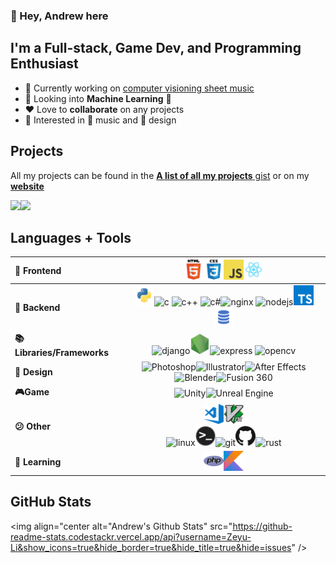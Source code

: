 <!-- Following this tutoral: https://www.youtube.com/watch?v=ECuqb5Tv9qI -->

### 👋 Hey, Andrew here

## I'm a Full-stack, Game Dev, and Programming Enthusiast

- :pencil: Currently working on [computer visioning sheet music](https://github.com/colejagdtiger/sheetToMIDI) 
- :mag_right: ​Looking into **Machine Learning** 🤖
- :heart: Love to **collaborate** on any projects
- :pushpin: Interested in :musical_note: music and :straight_ruler: design

## Projects

All my projects can be found in the [**A list of all my projects** gist](https://gist.github.com/Zeyu-Li/94b0090612aaaefcb2c149a22cd4fc76) or on my [**website**](https://zeyu-li.github.io/website/coding.html#github)

<img src="https://github-readme-stats.vercel.app/api/pin/?username=Zeyu-Li&repo=GitHub_index"><img src="https://github-readme-stats.vercel.app/api/pin/?username=Zeyu-Li&repo=website">

## Languages + Tools

|     **:hibiscus: Frontend**     | <img alt="HTML5" width="32px" src="https://raw.githubusercontent.com/github/explore/80688e429a7d4ef2fca1e82350fe8e3517d3494d/topics/html/html.png" /><img alt="CSS3" width="32px" src="https://raw.githubusercontent.com/github/explore/80688e429a7d4ef2fca1e82350fe8e3517d3494d/topics/css/css.png" /><img alt="JavaScript" width="32px" src="https://raw.githubusercontent.com/github/explore/80688e429a7d4ef2fca1e82350fe8e3517d3494d/topics/javascript/javascript.png" /><img alt="React" width="32px" src="https://raw.githubusercontent.com/github/explore/80688e429a7d4ef2fca1e82350fe8e3517d3494d/topics/react/react.png" /> |
| :----------------------------- | :------------------------------------------------------------: |
|     **:briefcase: Backend**     | <img alt="Python" width="32px" src="https://raw.githubusercontent.com/github/explore/80688e429a7d4ef2fca1e82350fe8e3517d3494d/topics/python/python.png" /><img src="https://devicons.github.io/devicon/devicon.git/icons/c/c-original.svg" alt="c" width="32" height="32"/> <img src="https://devicons.github.io/devicon/devicon.git/icons/cplusplus/cplusplus-original.svg" alt="c++" width="32" height="32"/> <img src="https://devicons.github.io/devicon/devicon.git/icons/csharp/csharp-original.svg" alt="c#" width="32" height="32"/><img src="https://devicons.github.io/devicon/devicon.git/icons/nginx/nginx-original.svg" alt="nginx" width="32" height="32"/> <img src="https://devicons.github.io/devicon/devicon.git/icons/nodejs/nodejs-original-wordmark.svg" alt="nodejs" width="32" height="32"/><img alt="TypeScript" width="32px" src="https://raw.githubusercontent.com/github/explore/80688e429a7d4ef2fca1e82350fe8e3517d3494d/topics/typescript/typescript.png" /><img alt="SQL" width="32px" src="https://raw.githubusercontent.com/github/explore/80688e429a7d4ef2fca1e82350fe8e3517d3494d/topics/sql/sql.png" /> |
| **:books:Libraries/Frameworks** | <img src="https://devicons.github.io/devicon/devicon.git/icons/django/django-original.svg" alt="django" width="32" height="32"/><img alt="Node.js" width="32px" src="https://raw.githubusercontent.com/github/explore/80688e429a7d4ef2fca1e82350fe8e3517d3494d/topics/nodejs/nodejs.png" /><img src="https://devicons.github.io/devicon/devicon.git/icons/express/express-original-wordmark.svg" alt="express" width="32" height="32"/> <img src="https://www.vectorlogo.zone/logos/opencv/opencv-icon.svg" alt="opencv" width="32" height="32"/> |
|        **:art: Design**         | <img alt="Photoshop" src="https://img.icons8.com/fluent/32/000000/adobe-photoshop.png"/><img alt="Illustrator" src="https://img.icons8.com/color/32/000000/adobe-illustrator.png"/><img alt="After Effects" src="https://img.icons8.com/color/32/000000/adobe-after-effects.png"/><br /><img alt="Blender" src="https://img.icons8.com/color/32/000000/blender-3d.png"/><img alt="Fusion 360" src="https://img.icons8.com/color/32/000000/autodesk-fusion-360.png"/> |
|      **:video_game:Game**       | <img alt="Unity" src="https://img.icons8.com/fluent/32/000000/unity.png"/><img alt="Unreal Engine" src="https://img.icons8.com/nolan/32/unreal-engine.png"/> |
|      **:confused: Other**       | <img alt="Visual Studio Code" width="32px" src="https://raw.githubusercontent.com/github/explore/80688e429a7d4ef2fca1e82350fe8e3517d3494d/topics/visual-studio-code/visual-studio-code.png" /><img alt="Vim" width="32px" src="https://raw.githubusercontent.com/github/explore/80688e429a7d4ef2fca1e82350fe8e3517d3494d/topics/vim/vim.png" /><br /><img src="https://devicons.github.io/devicon/devicon.git/icons/linux/linux-original.svg" alt="linux" width="32" height="32"/><img alt="Terminal" width="32px" src="https://raw.githubusercontent.com/github/explore/80688e429a7d4ef2fca1e82350fe8e3517d3494d/topics/terminal/terminal.png" /><img src="https://www.vectorlogo.zone/logos/git-scm/git-scm-icon.svg" alt="git" width="32" height="32"/><img alt="GitHub" width="32px" src="https://raw.githubusercontent.com/github/explore/78df643247d429f6cc873026c0622819ad797942/topics/github/github.png" /><img src="https://devicons.github.io/devicon/devicon.git/icons/rust/rust-plain.svg" alt="rust" width="32" height="32"/> |
|       **:book: Learning**       | <img alt="PHP" width="32px" src="https://raw.githubusercontent.com/github/explore/80688e429a7d4ef2fca1e82350fe8e3517d3494d/topics/php/php.png" /><img alt="Kotlin" width="32px" src="https://raw.githubusercontent.com/github/explore/80688e429a7d4ef2fca1e82350fe8e3517d3494d/topics/kotlin/kotlin.png" /> |

## GitHub Stats

<!-- from https://github.com/anuraghazra/github-readme-stats -->
<img align="center alt="Andrew's Github Stats" src="https://github-readme-stats.codestackr.vercel.app/api?username=Zeyu-Li&show_icons=true&hide_border=true&hide_title=true&hide=issues" />
